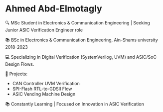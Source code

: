 # Ahmed Abd-Elmotagly

🔍 MSc Student in Electronics & Communication Engineering | Seeking Junior ASIC Verification Engineer role 

📚 BSc in Electronics & Communication Engineering, Ain-Shams university 2018-2023

💻 Specializing in Digital Verification (SystemVerilog, UVM) and ASIC/SoC Design Flows.

🚀 Projects:
- CAN Controller UVM Verification
- SPI-Flash RTL-to-GDSII Flow
- ASIC Vending Machine Design

📚 Constantly Learning | Focused on Innovation in ASIC Verification
